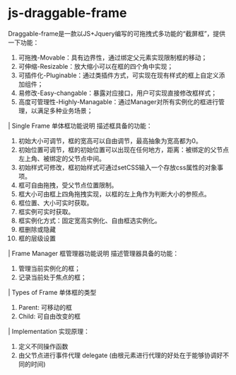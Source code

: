 # js-draggable-frame
Draggable-frame是一款以JS+Jquery编写的可拖拽式多功能的“截屏框”，提供一下功能：
1. 可拖拽-Movable：具有边界性，通过绑定父元素实现限制框的移动；
2. 可伸缩-Resizable：放大缩小可以在框的四个角中实现；
3. 可插件化-Pluginable：通过类插件方式，可实现在现有样式的框上自定义添加组件；
4. 易修改-Easy-changable：暴露对应接口，用户可实现直接修改框样式；
5. 高度可管理性-Highly-Managable：通过Manager对所有实例化的框进行管理，以满足多种业务场景；

| Single Frame 单体框功能说明
描述框具备的功能：
1. 初始大小可调节，框的宽高可以自由调节，最高抽象为宽高都为0。
2. 初始位置可调节，框的初始位置可以出现在任何地方，距离：被绑定的父节点左上角、被绑定的父节点中间。
3. 初始样式可修改，框初始样式可通过setCSS输入一个存放css属性的对象事项。
4. 框可自由拖拽，受父节点位置限制。
5. 框大小可由框上四角拖拽实现，以框的左上角作为判断大小的参照点。
6. 框位置、大小可实时获取。
7. 框实例可实时获取。
8. 框实例化方式：固定宽高实例化、自由框选实例化。
9. 框删除或隐藏
10. 框的层级设置

| Frame Manager 框管理器功能说明
描述管理器具备的功能：
1. 管理当前实例化的框；
2. 记录当前处于焦点的框；

| Types of Frame 单体框的类型
1. Parent: 可移动的框
2. Child: 可自由改变的框

| Implementation
实现原理：
1. 定义不同操作函数
2. 由父节点进行事件代理 delegate (由根元素进行代理的好处在于能够协调好不同的时间)
